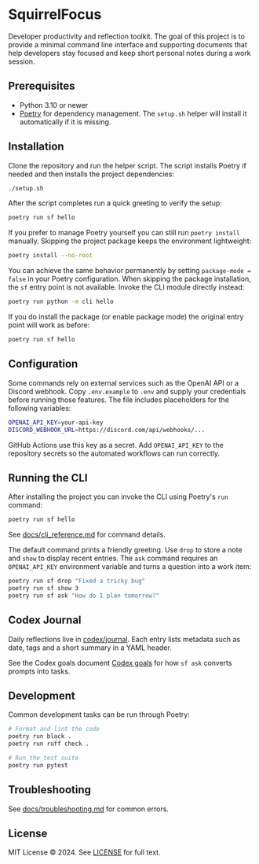 # SquirrelFocus

Developer productivity and reflection toolkit. The goal of this project is to
provide a minimal command line interface and supporting documents that help
developers stay focused and keep short personal notes during a work session.

## Prerequisites

- Python 3.10 or newer
- [Poetry](https://python-poetry.org/) for dependency management. The
  `setup.sh` helper will install it automatically if it is missing.

## Installation

Clone the repository and run the helper script. The script installs Poetry if
needed and then installs the project dependencies:

```bash
./setup.sh
```

After the script completes run a quick greeting to verify the setup:

```bash
poetry run sf hello
```

If you prefer to manage Poetry yourself you can still run `poetry install`
manually. Skipping the project package keeps the environment lightweight:

```bash
poetry install --no-root
```

You can achieve the same behavior permanently by setting
`package-mode = false` in your Poetry configuration. When skipping the
package installation, the `sf` entry point is not available. Invoke the
CLI module directly instead:

```bash
poetry run python -m cli hello
```

If you do install the package (or enable package mode) the original
entry point will work as before:

```bash
poetry run sf hello
```

## Configuration

Some commands rely on external services such as the OpenAI API or a Discord
webhook. Copy `.env.example` to `.env` and supply your credentials before
running those features. The file includes placeholders for the following
variables:

```bash
OPENAI_API_KEY=your-api-key
DISCORD_WEBHOOK_URL=https://discord.com/api/webhooks/...
```

GitHub Actions use this key as a secret. Add `OPENAI_API_KEY` to the
repository secrets so the automated workflows can run correctly.

## Running the CLI

After installing the project you can invoke the CLI using Poetry's `run`
command:

```bash
poetry run sf hello
```
See [docs/cli_reference.md](docs/cli_reference.md) for command details.

The default command prints a friendly greeting. Use `drop` to store a note and
`show` to display recent entries. The `ask` command requires an
`OPENAI_API_KEY` environment variable and turns a question into a work item:

```bash
poetry run sf drop "Fixed a tricky bug"
poetry run sf show 3
poetry run sf ask "How do I plan tomorrow?"
```

## Codex Journal

Daily reflections live in [codex/journal](codex/journal). Each entry lists
metadata such as date, tags and a short summary in a YAML header.

See the Codex goals document
[Codex goals](codex/goals/expected_codex_behavior.md)
for how `sf ask` converts prompts into tasks.

## Development

Common development tasks can be run through Poetry:

```bash
# Format and lint the code
poetry run black .
poetry run ruff check .

# Run the test suite
poetry run pytest
```

## Troubleshooting

See [docs/troubleshooting.md](docs/troubleshooting.md) for common errors.

## License

MIT License © 2024. See [LICENSE](LICENSE) for full text.
